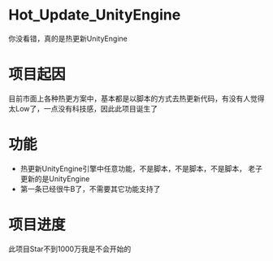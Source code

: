 # Hot_Update_UnityEngine
你没看错，真的是热更新UnityEngine

# 项目起因
目前市面上各种热更方案中，基本都是以脚本的方式去热更新代码，有没有人觉得太Low了，一点没有科技感，因此此项目诞生了

# 功能

* 热更新UnityEngine引擎中任意功能，不是脚本，不是脚本，不是脚本， 老子更新的是UnityEngine
* 第一条已经很牛B了，不需要其它功能支持了

# 项目进度
此项目Star不到1000万我是不会开始的

